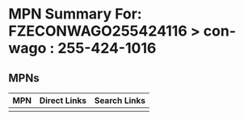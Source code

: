 



# MPN Summary For: FZECONWAGO255424116 > con-wago : 255-424-1016

## MPNs
  

|MPN|Direct Links|Search Links|
| :--- | :--- | :--- |
||||
